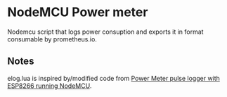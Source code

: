 # NodeMCU Power meter

Nodemcu script that logs power consuption and exports it in format consumable by prometheus.io.

## Notes

elog.lua is inspired by/modified code from [Power Meter pulse logger with ESP8266 running NodeMCU](http://www.thalin.se/2015/05/power-meter-pulse-logger-with-esp8266.html).